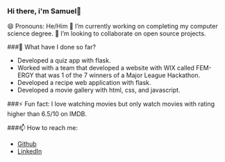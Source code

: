 
 ### Hi there, i'm Samuel👋

<!--
**mersaii/mersaii** is a ✨ _special_ ✨ repository because its `README.md` (this file) appears on your GitHub profile. -->

😄 Pronouns: He/Him
🔭 I’m currently working on completing my computer science degree.
👯 I’m looking to collaborate on open source projects.
  
###🌱 What have I done so far? 
- Developed a quiz app with flask.
- Worked with a team that developed a website with WIX called FEM-ERGY that was 1 of the 7 winners of a Major League Hackathon.
- Developed a recipe web application with flask.
- Developed a movie gallery with html, css, and javascript.

###⚡ Fun fact: I love watching movies but only watch movies with rating higher than 6.5/10 on IMDB.
  
###📫 How to reach me: 
- [Github](https://github.com/samadeolu7) 
- [LinkedIn](https://www.linkedin.com/in/samueladeadeyemi/)
